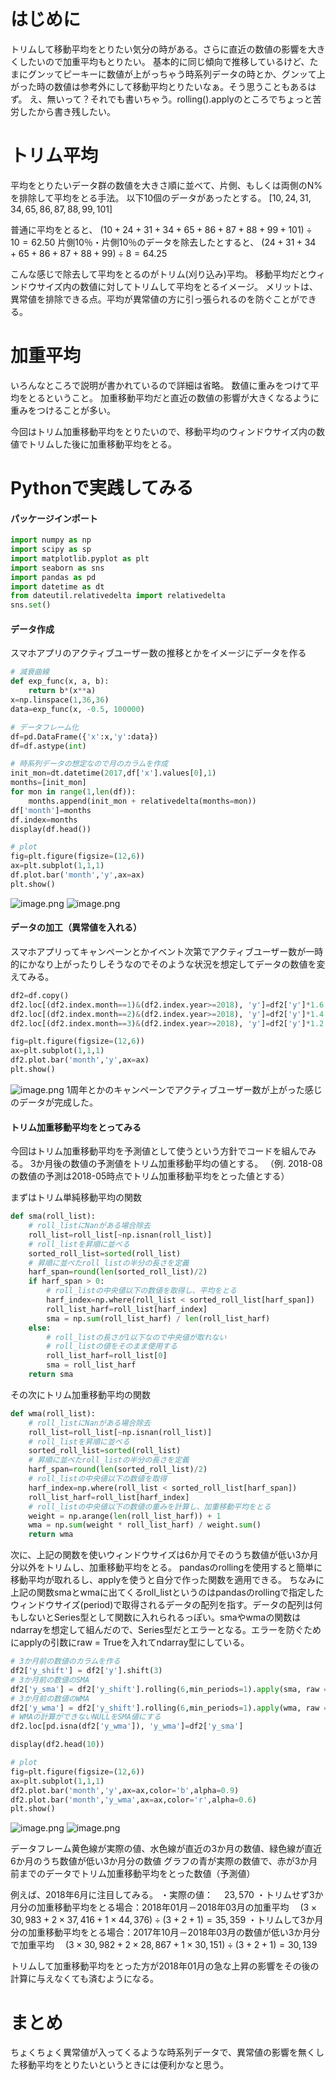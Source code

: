 # はじめに
トリムして移動平均をとりたい気分の時がある。さらに直近の数値の影響を大きくしたいので加重平均もとりたい。
基本的に同じ傾向で推移しているけど、たまにグンッてピーキーに数値が上がっちゃう時系列データの時とか、グンッて上がった時の数値は参考外にして移動平均とりたいなぁ。そう思うこともあるはず。
え、無いって？それでも書いちゃう。rolling().applyのところでちょっと苦労したから書き残したい。

# トリム平均
平均をとりたいデータ群の数値を大きさ順に並べて、片側、もしくは両側のN%を排除して平均をとる手法。
以下10個のデータがあったとする。
$[10,24,31,34,65,86,87,88,99,101]$

普通に平均をとると、
$(10+24+31+34+65+86+87+88+99+101)\div10=62.50‬$
片側10％・片側10％のデータを除去したとすると、
$(24+31+34+65+86+87+88+99)\div8=64.25$

こんな感じで除去して平均をとるのがトリム(刈り込み)平均。
移動平均だとウィンドウサイズ内の数値に対してトリムして平均をとるイメージ。
メリットは、異常値を排除できる点。平均が異常値の方に引っ張られるのを防ぐことができる。

# 加重平均
いろんなところで説明が書かれているので詳細は省略。
数値に重みをつけて平均をとるということ。
加重移動平均だと直近の数値の影響が大きくなるように重みをつけることが多い。

今回はトリム加重移動平均をとりたいので、移動平均のウィンドウサイズ内の数値でトリムした後に加重移動平均をとる。

# Pythonで実践してみる

#### パッケージインポート
```python:import.py
import numpy as np
import scipy as sp
import matplotlib.pyplot as plt
import seaborn as sns
import pandas as pd
import datetime as dt
from dateutil.relativedelta import relativedelta
sns.set()
```

#### データ作成
スマホアプリのアクティブユーザー数の推移とかをイメージにデータを作る

```python:make_data.py
# 減衰曲線
def exp_func(x, a, b):
    return b*(x**a)
x=np.linspace(1,36,36)
data=exp_func(x, -0.5, 100000)

# データフレーム化
df=pd.DataFrame({'x':x,'y':data})
df=df.astype(int)

# 時系列データの想定なので月のカラムを作成
init_mon=dt.datetime(2017,df['x'].values[0],1)
months=[init_mon]
for mon in range(1,len(df)):
    months.append(init_mon + relativedelta(months=mon))
df['month']=months
df.index=months
display(df.head())

# plot
fig=plt.figure(figsize=(12,6))
ax=plt.subplot(1,1,1)
df.plot.bar('month','y',ax=ax)
plt.show()
```
![image.png](https://qiita-image-store.s3.ap-northeast-1.amazonaws.com/0/542929/c712b922-553e-c49a-726e-a1e1deadb693.png)
![image.png](https://qiita-image-store.s3.ap-northeast-1.amazonaws.com/0/542929/d8939d3d-24ae-3b90-8158-5f7624d99f6a.png)


#### データの加工（異常値を入れる）
スマホアプリってキャンペーンとかイベント次第でアクティブユーザー数が一時的にかなり上がったりしそうなのでそのような状況を想定してデータの数値を変えてみる。

```python:change_data.py
df2=df.copy()
df2.loc[(df2.index.month==1)&(df2.index.year>=2018), 'y']=df2['y']*1.6
df2.loc[(df2.index.month==2)&(df2.index.year>=2018), 'y']=df2['y']*1.4
df2.loc[(df2.index.month==3)&(df2.index.year>=2018), 'y']=df2['y']*1.2

fig=plt.figure(figsize=(12,6))
ax=plt.subplot(1,1,1)
df2.plot.bar('month','y',ax=ax)
plt.show()
```
![image.png](https://qiita-image-store.s3.ap-northeast-1.amazonaws.com/0/542929/6cb1122a-89a6-d1c7-70bc-acc9b21296d0.png)
1周年とかのキャンペーンでアクティブユーザー数が上がった感じのデータが完成した。

#### トリム加重移動平均をとってみる
今回はトリム加重移動平均を予測値として使うという方針でコードを組んでみる。
3か月後の数値の予測値をトリム加重移動平均の値とする。
（例. 2018-08の数値の予測は2018-05時点でトリム加重移動平均をとった値とする）

まずはトリム単純移動平均の関数

```python:sma.py
def sma(roll_list):
    # roll_listにNanがある場合除去
    roll_list=roll_list[~np.isnan(roll_list)]
    # roll_listを昇順に並べる
    sorted_roll_list=sorted(roll_list)
    # 昇順に並べたroll_listの半分の長さを定義
    harf_span=round(len(sorted_roll_list)/2)
    if harf_span > 0:
        # roll_listの中央値以下の数値を取得し、平均をとる
        harf_index=np.where(roll_list < sorted_roll_list[harf_span])
        roll_list_harf=roll_list[harf_index]
        sma = np.sum(roll_list_harf) / len(roll_list_harf)
    else:
        # roll_listの長さが1以下なので中央値が取れない
        # roll_listの値をそのまま使用する
        roll_list_harf=roll_list[0]
        sma = roll_list_harf
    return sma
```

その次にトリム加重移動平均の関数

```python:sma.py
def wma(roll_list):
    # roll_listにNanがある場合除去
    roll_list=roll_list[~np.isnan(roll_list)]
    # roll_listを昇順に並べる
    sorted_roll_list=sorted(roll_list)
    # 昇順に並べたroll_listの半分の長さを定義
    harf_span=round(len(sorted_roll_list)/2)
    # roll_listの中央値以下の数値を取得
    harf_index=np.where(roll_list < sorted_roll_list[harf_span])
    roll_list_harf=roll_list[harf_index]
    # roll_listの中央値以下の数値の重みを計算し、加重移動平均をとる
    weight = np.arange(len(roll_list_harf)) + 1
    wma = np.sum(weight * roll_list_harf) / weight.sum()
    return wma
```

次に、上記の関数を使いウィンドウサイズは6か月でそのうち数値が低い3か月分以外をトリムし、加重移動平均をとる。
pandasのrollingを使用すると簡単に移動平均が取れるし、applyを使うと自分で作った関数を適用できる。
ちなみに上記の関数smaとwmaに出てくるroll_listというのはpandasのrollingで指定したウィンドウサイズ(period)で取得されるデータの配列を指す。データの配列は何もしないとSeries型として関数に入れられるっぽい。smaやwmaの関数はndarrayを想定して組んだので、Series型だとエラーとなる。エラーを防ぐためにapplyの引数にraw = Trueを入れてndarray型にしている。

```python:moving_mean.py
# 3か月前の数値のカラムを作る
df2['y_shift'] = df2['y'].shift(3)
# 3か月前の数値のSMA
df2['y_sma'] = df2['y_shift'].rolling(6,min_periods=1).apply(sma, raw = True)
# 3か月前の数値のWMA
df2['y_wma'] = df2['y_shift'].rolling(6,min_periods=1).apply(wma, raw = True)
# WMAの計算ができないNULLをSMA値にする
df2.loc[pd.isna(df2['y_wma']), 'y_wma']=df2['y_sma']

display(df2.head(10))

# plot
fig=plt.figure(figsize=(12,6))
ax=plt.subplot(1,1,1)
df2.plot.bar('month','y',ax=ax,color='b',alpha=0.9)
df2.plot.bar('month','y_wma',ax=ax,color='r',alpha=0.6)
plt.show()
```
![image.png](https://qiita-image-store.s3.ap-northeast-1.amazonaws.com/0/542929/1282894b-1ca6-1793-3c25-ff120fb486fe.png)
![image.png](https://qiita-image-store.s3.ap-northeast-1.amazonaws.com/0/542929/60d8b08f-6cf5-c05d-d4e1-24a402b0263c.png)

データフレーム黄色線が実際の値、水色線が直近の3か月の数値、緑色線が直近6か月のうち数値が低い3か月分の数値
グラフの青が実際の数値で、赤が3か月前までのデータでトリム加重移動平均をとった数値（予測値）

例えば、2018年6月に注目してみる。
・実際の値：
　$23,570$
・トリムせず3か月分の加重移動平均をとる場合：2018年01月－2018年03月の加重平均
　$(3 \times 30,983 + 2 \times 37,416 + 1 \times 44,376) \div (3+2+1) = 35,359$
・トリムして3か月分の加重移動平均をとる場合：2017年10月－2018年03月の数値が低い3か月分で加重平均
　$(3 \times 30,982 + 2 \times 28,867 + 1 \times 30,151) \div (3+2+1) = 30,139$

トリムして加重移動平均をとった方が2018年01月の急な上昇の影響をその後の計算に与えなくても済むようになる。

# まとめ
ちょくちょく異常値が入ってくるような時系列データで、異常値の影響を無くした移動平均をとりたいというときには便利かなと思う。
